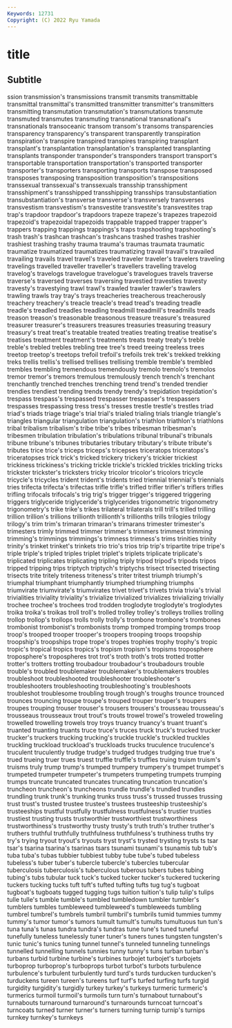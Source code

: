 ```yaml
---
Keywords: 12731
Copyright: (C) 2022 Ryu Yamada
---
```



# title

## Subtitle
ssion transmission's
transmissions transmit transmits transmittable transmittal transmittal's transmitted transmitter transmitter's transmitters
transmitting transmutation transmutation's transmutations transmute transmuted transmutes transmuting transnational transnational's
transnationals transoceanic transom transom's transoms transparencies transparency transparency's transparent transparently
transpiration transpiration's transpire transpired transpires transpiring transplant transplant's transplantation transplantation's
transplanted transplanting transplants transponder transponder's transponders transport transport's transportable transportation
transportation's transported transporter transporter's transporters transporting transports transpose transposed transposes
transposing transposition transposition's transpositions transsexual transsexual's transsexuals transship transshipment transshipment's
transshipped transshipping transships transubstantiation transubstantiation's transverse transverse's transversely transverses transvestism
transvestism's transvestite transvestite's transvestites trap trap's trapdoor trapdoor's trapdoors trapeze
trapeze's trapezes trapezoid trapezoid's trapezoidal trapezoids trappable trapped trapper trapper's
trappers trapping trappings trappings's traps trapshooting trapshooting's trash trash's trashcan
trashcan's trashcans trashed trashes trashier trashiest trashing trashy trauma trauma's
traumas traumata traumatic traumatize traumatized traumatizes traumatizing travail travail's travailed
travailing travails travel travel's traveled traveler traveler's travelers traveling travelings
travelled traveller traveller's travellers travelling travelog travelog's travelogs travelogue travelogue's
travelogues travels traverse traverse's traversed traverses traversing travestied travesties travesty
travesty's travestying trawl trawl's trawled trawler trawler's trawlers trawling trawls
tray tray's trays treacheries treacherous treacherously treachery treachery's treacle treacle's
tread tread's treading treadle treadle's treadled treadles treadling treadmill treadmill's
treadmills treads treason treason's treasonable treasonous treasure treasure's treasured treasurer
treasurer's treasurers treasures treasuries treasuring treasury treasury's treat treat's treatable
treated treaties treating treatise treatise's treatises treatment treatment's treatments treats
treaty treaty's treble treble's trebled trebles trebling tree tree's treed
treeing treeless trees treetop treetop's treetops trefoil trefoil's trefoils trek
trek's trekked trekking treks trellis trellis's trellised trellises trellising tremble
tremble's trembled trembles trembling tremendous tremendously tremolo tremolo's tremolos tremor
tremor's tremors tremulous tremulously trench trench's trenchant trenchantly trenched trenches
trenching trend trend's trended trendier trendies trendiest trending trends trendy
trendy's trepidation trepidation's trespass trespass's trespassed trespasser trespasser's trespassers trespasses
trespassing tress tress's tresses trestle trestle's trestles triad triad's triads
triage triage's trial trial's trialed trialing trials triangle triangle's triangles
triangular triangulation triangulation's triathlon triathlon's triathlons tribal tribalism tribalism's tribe
tribe's tribes tribesman tribesman's tribesmen tribulation tribulation's tribulations tribunal tribunal's
tribunals tribune tribune's tribunes tributaries tributary tributary's tribute tribute's tributes
trice trice's triceps triceps's tricepses triceratops triceratops's triceratopses trick trick's
tricked trickery trickery's trickier trickiest trickiness trickiness's tricking trickle trickle's
trickled trickles trickling tricks trickster trickster's tricksters tricky tricolor tricolor's
tricolors tricycle tricycle's tricycles trident trident's tridents tried triennial triennial's
triennials tries trifecta trifecta's trifectas trifle trifle's trifled trifler trifler's
triflers trifles trifling trifocals trifocals's trig trig's trigger trigger's triggered
triggering triggers triglyceride triglyceride's triglycerides trigonometric trigonometry trigonometry's trike trike's
trikes trilateral trilaterals trill trill's trilled trilling trillion trillion's trillions
trillionth trillionth's trillionths trills trilogies trilogy trilogy's trim trim's trimaran
trimaran's trimarans trimester trimester's trimesters trimly trimmed trimmer trimmer's trimmers
trimmest trimming trimming's trimmings trimmings's trimness trimness's trims trinities trinity
trinity's trinket trinket's trinkets trio trio's trios trip trip's tripartite
tripe tripe's triple triple's tripled triples triplet triplet's triplets triplicate
triplicate's triplicated triplicates triplicating tripling triply tripod tripod's tripods tripos
tripped tripping trips triptych triptych's triptychs trisect trisected trisecting trisects
trite tritely triteness triteness's triter tritest triumph triumph's triumphal triumphant
triumphantly triumphed triumphing triumphs triumvirate triumvirate's triumvirates trivet trivet's trivets
trivia trivia's trivial trivialities triviality triviality's trivialize trivialized trivializes trivializing
trivially trochee trochee's trochees trod trodden troglodyte troglodyte's troglodytes troika
troika's troikas troll troll's trolled trolley trolley's trolleys trollies trolling
trollop trollop's trollops trolls trolly trolly's trombone trombone's trombones trombonist
trombonist's trombonists tromp tromped tromping tromps troop troop's trooped trooper
trooper's troopers trooping troops troopship troopship's troopships trope trope's tropes
trophies trophy trophy's tropic tropic's tropical tropics tropics's tropism tropism's
tropisms troposphere troposphere's tropospheres trot trot's troth troth's trots trotted
trotter trotter's trotters trotting troubadour troubadour's troubadours trouble trouble's troubled
troublemaker troublemaker's troublemakers troubles troubleshoot troubleshooted troubleshooter troubleshooter's troubleshooters troubleshooting
troubleshooting's troubleshoots troubleshot troublesome troubling trough trough's troughs trounce trounced
trounces trouncing troupe troupe's trouped trouper trouper's troupers troupes trouping
trouser trouser's trousers trousers's trousseau trousseau's trousseaus trousseaux trout trout's
trouts trowel trowel's troweled troweling trowelled trowelling trowels troy troys
truancy truancy's truant truant's truanted truanting truants truce truce's truces
truck truck's trucked trucker trucker's truckers trucking trucking's truckle truckle's
truckled truckles truckling truckload truckload's truckloads trucks truculence truculence's truculent
truculently trudge trudge's trudged trudges trudging true true's trued trueing
truer trues truest truffle truffle's truffles truing truism truism's truisms
truly trump trump's trumped trumpery trumpery's trumpet trumpet's trumpeted trumpeter
trumpeter's trumpeters trumpeting trumpets trumping trumps truncate truncated truncates truncating
truncation truncation's truncheon truncheon's truncheons trundle trundle's trundled trundles trundling
trunk trunk's trunking trunks truss truss's trussed trusses trussing trust
trust's trusted trustee trustee's trustees trusteeship trusteeship's trusteeships trustful trustfully
trustfulness trustfulness's trustier trusties trustiest trusting trusts trustworthier trustworthiest trustworthiness
trustworthiness's trustworthy trusty trusty's truth truth's truther truther's truthers truthful
truthfully truthfulness truthfulness's truthiness truths try try's trying tryout tryout's
tryouts tryst tryst's trysted trysting trysts ts tsar tsar's tsarina
tsarina's tsarinas tsars tsunami tsunami's tsunamis tub tub's tuba tuba's
tubas tubbier tubbiest tubby tube tube's tubed tubeless tubeless's tuber
tuber's tubercle tubercle's tubercles tubercular tuberculosis tuberculosis's tuberculous tuberous tubers
tubes tubing tubing's tubs tubular tuck tuck's tucked tucker tucker's
tuckered tuckering tuckers tucking tucks tuft tuft's tufted tufting tufts
tug tug's tugboat tugboat's tugboats tugged tugging tugs tuition tuition's
tulip tulip's tulips tulle tulle's tumble tumble's tumbled tumbledown tumbler
tumbler's tumblers tumbles tumbleweed tumbleweed's tumbleweeds tumbling tumbrel tumbrel's tumbrels
tumbril tumbril's tumbrils tumid tummies tummy tummy's tumor tumor's tumors
tumult tumult's tumults tumultuous tun tun's tuna tuna's tunas tundra
tundra's tundras tune tune's tuned tuneful tunefully tuneless tunelessly tuner
tuner's tuners tunes tungsten tungsten's tunic tunic's tunics tuning tunnel
tunnel's tunneled tunneling tunnelings tunnelled tunnelling tunnels tunnies tunny tunny's
tuns turban turban's turbans turbid turbine turbine's turbines turbojet turbojet's
turbojets turboprop turboprop's turboprops turbot turbot's turbots turbulence turbulence's turbulent
turbulently turd turd's turds turducken turducken's turduckens tureen tureen's tureens
turf turf's turfed turfing turfs turgid turgidity turgidity's turgidly turkey
turkey's turkeys turmeric turmeric's turmerics turmoil turmoil's turmoils turn turn's
turnabout turnabout's turnabouts turnaround turnaround's turnarounds turncoat turncoat's turncoats turned
turner turner's turners turning turnip turnip's turnips turnkey turnkey's turnkeys
